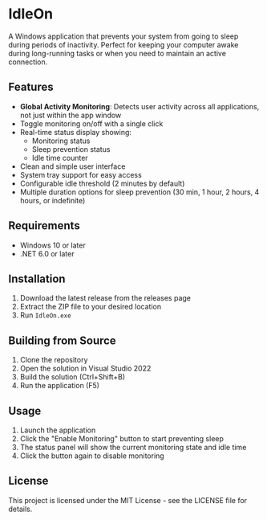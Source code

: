 # IdleOn

A Windows application that prevents your system from going to sleep during periods of inactivity. Perfect for keeping your computer awake during long-running tasks or when you need to maintain an active connection.

## Features

- **Global Activity Monitoring**: Detects user activity across all applications, not just within the app window
- Toggle monitoring on/off with a single click
- Real-time status display showing:
  - Monitoring status
  - Sleep prevention status
  - Idle time counter
- Clean and simple user interface
- System tray support for easy access
- Configurable idle threshold (2 minutes by default)
- Multiple duration options for sleep prevention (30 min, 1 hour, 2 hours, 4 hours, or indefinite)

## Requirements

- Windows 10 or later
- .NET 6.0 or later

## Installation

1. Download the latest release from the releases page
2. Extract the ZIP file to your desired location
3. Run `IdleOn.exe`

## Building from Source

1. Clone the repository
2. Open the solution in Visual Studio 2022
3. Build the solution (Ctrl+Shift+B)
4. Run the application (F5)

## Usage

1. Launch the application
2. Click the "Enable Monitoring" button to start preventing sleep
3. The status panel will show the current monitoring state and idle time
4. Click the button again to disable monitoring

## License

This project is licensed under the MIT License - see the LICENSE file for details. 